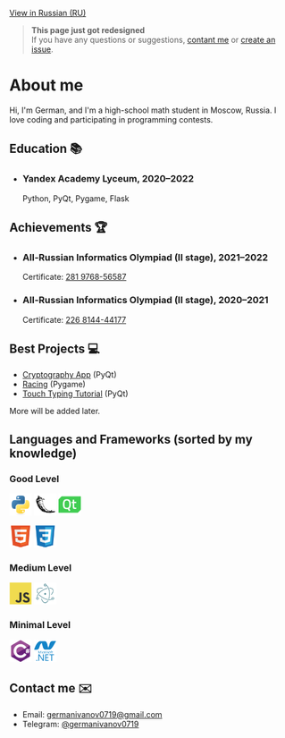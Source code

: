 [View in Russian (RU)](README-RU.md)

> **This page just got redesigned** <br />
> If you have any questions or suggestions, [contant me](#contact-me-envelope) or [create an issue](https://github.com/germanivanov0719/germanivanov0719/issues).

# About me

Hi, I'm German, and I'm a high-school math student in Moscow, Russia. I love coding and participating in programming contests.

## Education :books:

- ### Yandex Academy Lyceum, 2020–2022
  Python, PyQt, Pygame, Flask

## Achievements :trophy:

- ### All-Russian Informatics Olympiad (II stage), 2021–2022
  Certificate: [281 9768-56587](certificates/VsOSh8th.pdf)
- ### All-Russian Informatics Olympiad (II stage), 2020–2021
  Certificate: [226 8144-44177](certificates/VsOSh7th.pdf)

## Best Projects :computer:

- [Cryptography App](https://github.com/germanivanov0719/Cryptography) (PyQt)
- [Racing](https://github.com/germanivanov0719/Racing) (Pygame)
- [Touch Typing Tutorial](https://github.com/germanivanov0719/touch-typing-tutorial) (PyQt)

More will be added later.

## Languages and Frameworks (sorted by my knowledge)

### Good Level

[<img src="src/python-original.svg" alt="Python Icon" width=40px>](https://python.org)
[<img src="src/flask-original.svg" alt="Flask Icon" width=40px>](https://flask.palletsprojects.com/en/2.1.x/)
[<img src="src/qt-original.svg" alt="PyQt Icon" width=40px>](https://doc.qt.io/qtforpython/)

[<img src="src/html5-original.svg" alt="HTML5 Icon" width=40px>](https://developer.mozilla.org/en-US/docs/Web/HTML)
[<img src="src/css3-original.svg" alt="CSS3 Icon" width=40px>](https://developer.mozilla.org/en-US/docs/Web/CSS)

### Medium Level

[<img src="src/javascript-original.svg" alt="JavaScript Icon" width=40px>](https://developer.mozilla.org/en-US/docs/Web/JavaScript)
[<img src="src/electron-original.svg" alt="Electron Icon" width=40px>](https://www.electronjs.org/)

### Minimal Level

[<img src="src/csharp-original.svg" alt="CSharp Icon" width=40px>](https://docs.microsoft.com/en-us/dotnet/csharp/)
[<img src="src/dot-net-plain-wordmark.svg" alt=".NET Icon" width=40px>](https://dotnet.microsoft.com/en-us/)

## Contact me :envelope:

- Email: germanivanov0719@gmail.com
- Telegram: [@germanivanov0719](https://t.me/germanivanov0719)
